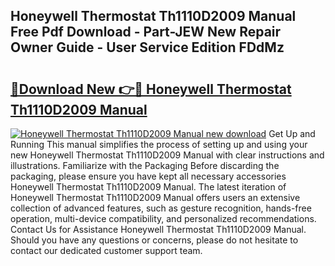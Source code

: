 ## Honeywell Thermostat Th1110D2009 Manual Free Pdf Download - Part-JEW New Repair Owner Guide - User Service Edition FDdMz

# <h2><a href="http://bc21329.oget.top/?id=Honeywell+Thermostat+Th1110D2009+Manual">🔗Download New 👉🔴 Honeywell Thermostat Th1110D2009 Manual</a></h2>

[![Honeywell Thermostat Th1110D2009 Manual new download](https://i.imgur.com/5g1atiW.png)](http://bc21329.oget.top/?id=Honeywell+Thermostat+Th1110D2009+Manual)
Get Up and Running This manual simplifies the process of setting up and using your new Honeywell Thermostat Th1110D2009 Manual with clear instructions and illustrations. Familiarize with the Packaging Before discarding the packaging, please ensure you have kept all necessary accessories Honeywell Thermostat Th1110D2009 Manual. The latest iteration of Honeywell Thermostat Th1110D2009 Manual offers users an extensive collection of advanced features, such as gesture recognition, hands-free operation, multi-device compatibility, and personalized recommendations. Contact Us for Assistance Honeywell Thermostat Th1110D2009 Manual. Should you have any questions or concerns, please do not hesitate to contact our dedicated customer support team.
